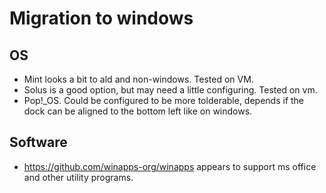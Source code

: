 # Migration to windows
## OS
- Mint looks a bit to ald and non-windows. Tested on VM.
- Solus is a good option, but may need a little configuring. Tested on vm.
- Pop!_OS. Could be configured to be more tolderable, depends if the dock can be aligned to the bottom left like on windows.

## Software
- https://github.com/winapps-org/winapps appears to support ms office and other utility programs. 
